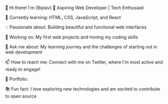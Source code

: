 


👋 Hi there! I'm [Biplav]
🌱 Aspiring Web Developer | Tech Enthusiast

🚀 Currently learning: HTML, CSS, JavaScript, and React

💡 Passionate about: Building beautiful and functional web interfaces

🔭 Working on: My first web projects and honing my coding skills

💬 Ask me about: My learning journey and the challenges of starting out in web development

📫 How to reach me: Connect with me on Twitter, where I'm most active and ready to engage!

🎨 Portfolio:

📚 Fun fact: I love exploring new technologies and am excited to contribute to open source 
